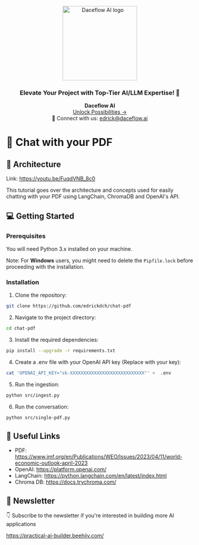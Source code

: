 <p align="center">  
  <img href="daceflow.ai" src="https://github.com/edrickdch/chat-pdf/assets/36369935/1a88ae12-12a2-4407-831d-da9d5f60289a" alt="Daceflow AI logo" width="200"/>
</p>

<h3 align="center"> Elevate Your Project with Top-Tier AI/LLM Expertise! 🚀 </h3>

<p align="center">
  <b>Daceflow AI</b> <br>
  <a href="http://daceflow.ai">Unlock Possibilities →</a> <br>
  📧 Connect with us: <a href="mailto:edrick@daceflow.ai">edrick@daceflow.ai</a>
</p>

# 💬 Chat with your PDF 

## 👷️ Architecture

Link: https://youtu.be/FuqdVNB_8c0

This tutorial goes over the architecture and concepts used for easily chatting with your PDF using LangChain, ChromaDB and OpenAI's API.

## 💻 Getting Started

### Prerequisites

You will need Python 3.x installed on your machine.

Note: For **Windows** users, you might need to delete the `Pipfile.lock` before proceeding with the installation.

### Installation

1. Clone the repository:

```bash
git clone https://github.com/edrickdch/chat-pdf
```

2. Navigate to the project directory:

```bash
cd chat-pdf
```

3. Install the required dependencies:

```bash
pip install --upgrade -r requirements.txt
```

4. Create a .env file with your OpenAI API key (Replace with your key):

```bash
cat 'OPENAI_API_KEY="sk-XXXXXXXXXXXXXXXXXXXXXXXXXXXX"' >  .env
```

5. Run the ingestion:

```bash
python src/ingest.py
```

6. Run the conversation:

```bash
python src/single-pdf.py
```

## 🔗 Useful Links

- PDF: https://www.imf.org/en/Publications/WEO/Issues/2023/04/11/world-economic-outlook-april-2023 
- OpenAI: https://platform.openai.com/ 
- LangChain: https://python.langchain.com/en/latest/index.html  
- Chroma DB: https://docs.trychroma.com/ 

## 💌 Newsletter

👇 Subscribe to the newsletter if you're interested in building more AI applications 

https://practical-ai-builder.beehiiv.com/
